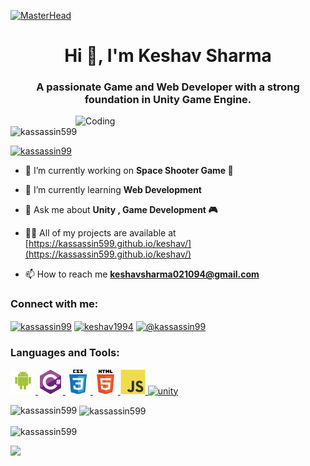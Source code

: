 [![MasterHead](https://i.pinimg.com/originals/fb/c6/f3/fbc6f31bd3b84159470b973aca7e0f97.gif)](https://kassassin599.github.io/keshav/)
<h1 align="center">Hi 👋, I'm Keshav Sharma</h1>
<h3 align="center">A passionate Game and Web Developer with a strong foundation in Unity Game Engine.</h3>
<img align="right" alt="Coding" width="400" src="https://cdn.dribbble.com/users/1162077/screenshots/3848914/programmer.gif">

<p align="left"> <img src="https://komarev.com/ghpvc/?username=kassassin599&label=Profile%20views&color=0e75b6&style=flat" alt="kassassin599" /> </p>

<p align="left"> <a href="https://twitter.com/kassassin99" target="blank"><img src="https://img.shields.io/twitter/follow/kassassin99?logo=twitter&style=for-the-badge" alt="kassassin99" /></a> </p>

- 🔭 I’m currently working on **Space Shooter Game 👾**

- 🌱 I’m currently learning **Web Development**

- 💬 Ask me about **Unity , Game Development 🎮**

- 👨‍💻 All of my projects are available at [https://kassassin599.github.io/keshav/](https://kassassin599.github.io/keshav/)

- 📫 How to reach me **keshavsharma021094@gmail.com**

<h3 align="left">Connect with me:</h3>
<p align="left">
<a href="https://twitter.com/kassassin99" target="blank"><img align="center" src="https://raw.githubusercontent.com/rahuldkjain/github-profile-readme-generator/master/src/images/icons/Social/twitter.svg" alt="kassassin99" height="30" width="40" /></a>
<a href="https://linkedin.com/in/keshav1994" target="blank"><img align="center" src="https://raw.githubusercontent.com/rahuldkjain/github-profile-readme-generator/master/src/images/icons/Social/linked-in-alt.svg" alt="keshav1994" height="30" width="40" /></a>
<a href="https://www.youtube.com/c/@kassassin99" target="blank"><img align="center" src="https://raw.githubusercontent.com/rahuldkjain/github-profile-readme-generator/master/src/images/icons/Social/youtube.svg" alt="@kassassin99" height="30" width="40" /></a>
</p>

<h3 align="left">Languages and Tools:</h3>
<p align="left"> <a href="https://developer.android.com" target="_blank" rel="noreferrer"> <img src="https://raw.githubusercontent.com/devicons/devicon/master/icons/android/android-original-wordmark.svg" alt="android" width="40" height="40"/> </a> <a href="https://www.w3schools.com/cs/" target="_blank" rel="noreferrer"> <img src="https://raw.githubusercontent.com/devicons/devicon/master/icons/csharp/csharp-original.svg" alt="csharp" width="40" height="40"/> </a> <a href="https://www.w3schools.com/css/" target="_blank" rel="noreferrer"> <img src="https://raw.githubusercontent.com/devicons/devicon/master/icons/css3/css3-original-wordmark.svg" alt="css3" width="40" height="40"/> </a> <a href="https://www.w3.org/html/" target="_blank" rel="noreferrer"> <img src="https://raw.githubusercontent.com/devicons/devicon/master/icons/html5/html5-original-wordmark.svg" alt="html5" width="40" height="40"/> </a> <a href="https://developer.mozilla.org/en-US/docs/Web/JavaScript" target="_blank" rel="noreferrer"> <img src="https://raw.githubusercontent.com/devicons/devicon/master/icons/javascript/javascript-original.svg" alt="javascript" width="40" height="40"/> </a> <a href="https://unity.com/" target="_blank" rel="noreferrer"> <img src="https://www.vectorlogo.zone/logos/unity3d/unity3d-icon.svg" alt="unity" width="40" height="40"/> </a> </p>

<p><img align="left" src="https://github-readme-stats.vercel.app/api/top-langs?username=kassassin599&show_icons=true&locale=en&layout=compact" alt="kassassin599" /></p>

<p>&nbsp;<img align="center" src="https://github-readme-stats.vercel.app/api?username=kassassin599&show_icons=true&locale=en" alt="kassassin599" /></p>

<p><img align="center" src="https://github-readme-streak-stats.herokuapp.com/?user=kassassin599&" alt="kassassin599" /></p>

![](https://hit.yhype.me/github/profile?user_id=21290207)
